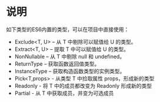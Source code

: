 # 说明

如下类型的ES6内置的类型，可以在项目中直接使用：

* Exclude<T, U> – 从 T 中剔除可以赋值给 U 的类型。
* Extract<T, U> – 提取 T 中可以赋值给 U 的类型。
* NonNullable<T> – 从 T 中剔除 null 和 undefined。
* ReturnType<T> – 获取函数返回值类型。
* InstanceType<T> – 获取构造函数类型的实例类型。
* Pick<T,props> - 从类型 T 中捡取属性 props，形成新的类型
* Readonly<T> - 将 T 中的成员都改变为 Readonly 形成新的类型
* Partial<T> - 从 T 中获取成员，并变为可选成员
